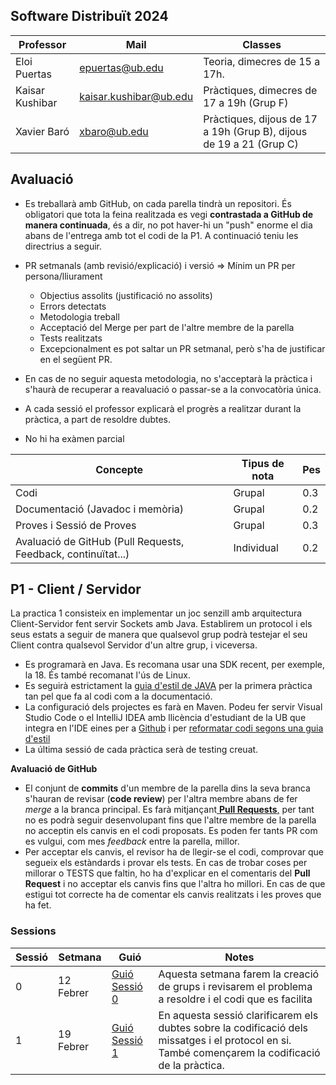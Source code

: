 ## Software Distribuït 2024

| Professor    | Mail            | Classes                                                               |
|--------------|-----------------|-----------------------------------------------------------------------|
| Eloi Puertas | epuertas@ub.edu | Teoria, dimecres de 15 a 17h. |
| Kaisar Kushibar| kaisar.kushibar@ub.edu| Pràctiques, dimecres de 17 a 19h (Grup F)|
| Xavier Baró | xbaro@ub.edu |Pràctiques, dijous de 17 a 19h (Grup B), dijous de 19 a 21 (Grup C) |

## Avaluació

* Es treballarà amb GitHub, on cada parella tindrà un repositori. És obligatori que tota la feina realitzada es vegi **contrastada a GitHub de manera continuada**, és a dir, no pot haver-hi un "push" enorme el dia abans de l'entrega amb tot el codi de la P1. A continuació teniu les directrius a seguir.
* PR setmanals (amb revisió/explicació) i versió => Mínim un PR per persona/lliurament
    * Objectius assolits (justificació no assolits)
    * Errors detectats
    * Metodologia treball
    * Acceptació del Merge per part de l'altre membre de la parella
    * Tests realitzats
    * Excepcionalment es pot saltar un PR setmanal, però s'ha de justificar en el següent PR.
* En cas de no seguir aquesta metodologia, no s'acceptarà la pràctica i s'haurà de recuperar a reavaluació o passar-se a la convocatòria única. 

* A cada sessió el professor explicarà el progrès a realitzar durant la pràctica, a part de resoldre dubtes. 	
* No hi ha exàmen parcial


| Concepte                                                      | Tipus de nota | Pes |
|---------------------------------------------------------------|---------------|-----|
| Codi                                                       | Grupal   | 0.3 |
| Documentació (Javadoc i memòria) | Grupal | 0.2 |
| Proves i Sessió de Proves | Grupal | 0.3|
| Avaluació de GitHub (Pull Requests, Feedback, continuïtat...) | Individual    | 0.2 |

## P1 - Client / Servidor

La practica 1 consisteix en implementar un joc senzill amb arquitectura Client-Servidor fent servir Sockets amb Java. Establirem un protocol i els seus estats a seguir de manera que qualsevol grup podrà testejar el seu Client contra qualsevol Servidor d'un altre grup, i viceversa.

* Es programarà en Java. Es recomana usar una SDK recent, per exemple, la 18. És també recomanat l'ús de Linux.
* Es seguirà estrictament la [guia d'estil de JAVA](https://google.github.io/styleguide/javaguide.html) per la primera pràctica tan pel que fa al codi com a la documentació.
* La configuració dels projectes es farà en Maven. Podeu fer servir Visual Studio Code o el IntelliJ IDEA amb llicència d'estudiant de la UB que integra en l'IDE  eines per a [Github](https://www.jetbrains.com/help/idea/github.html) i per [reformatar codi segons una guia d'estil](https://medium.com/swlh/configuring-google-style-guide-for-java-for-intellij-c727af4ef248)
* La última sessió de cada pràctica serà de testing creuat.

**Avaluació de GitHub**

* El conjunt de **commits** d'un membre de la parella dins la seva branca s'hauran de revisar (**code review**) per l'altra membre abans de fer _merge_ a la branca principal. Es farà mitjançant[ **Pull Requests**,](https://docs.github.com/en/github/collaborating-with-issues-and-pull-requests/proposing-changes-to-your-work-with-pull-requests) per tant no es podrà seguir desenvolupant fins que l'altre membre de la parella no acceptin els canvis en el codi proposats. Es poden fer tants PR com es vulgui, com mes _feedback_ entre la parella, millor.
* Per acceptar els canvis, el revisor ha de llegir-se el codi, comprovar que segueix els estàndards i provar els tests.  En cas de trobar coses per millorar o TESTS que faltin, ho ha d'explicar en el comentaris del  **Pull Request** i no acceptar els canvis fins que l'altra ho millori. En cas de que estigui tot correcte ha de comentar els canvis realitzats i les proves que ha fet.  


### Sessions

| Sessió |  Setmana  | Guió                                      |  Notes   |
|--------|-----------|-------------------------------------------|----------|
|    0   | 12 Febrer | [Guió Sessió 0](./Sessions/sessio_0.md)   | Aquesta setmana farem la creació de grups i revisarem el problema a resoldre i el codi que es facilita |
|    1   | 19 Febrer | [Guió Sessió 1](./Sessions/sessio_1.md)   | En aquesta sessió clarificarem els dubtes sobre la codificació dels missatges i el protocol en si. També començarem la codificació de la pràctica. |


